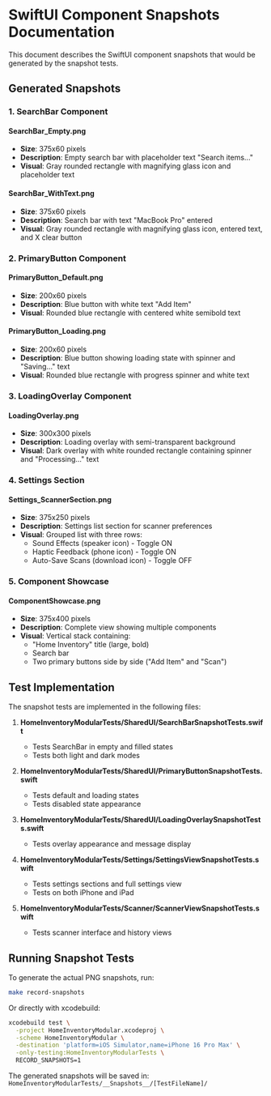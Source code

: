 # SwiftUI Component Snapshots Documentation

This document describes the SwiftUI component snapshots that would be generated by the snapshot tests.

## Generated Snapshots

### 1. SearchBar Component

#### SearchBar_Empty.png
- **Size**: 375x60 pixels
- **Description**: Empty search bar with placeholder text "Search items..."
- **Visual**: Gray rounded rectangle with magnifying glass icon and placeholder text

#### SearchBar_WithText.png  
- **Size**: 375x60 pixels
- **Description**: Search bar with text "MacBook Pro" entered
- **Visual**: Gray rounded rectangle with magnifying glass icon, entered text, and X clear button

### 2. PrimaryButton Component

#### PrimaryButton_Default.png
- **Size**: 200x60 pixels  
- **Description**: Blue button with white text "Add Item"
- **Visual**: Rounded blue rectangle with centered white semibold text

#### PrimaryButton_Loading.png
- **Size**: 200x60 pixels
- **Description**: Blue button showing loading state with spinner and "Saving..." text
- **Visual**: Rounded blue rectangle with progress spinner and white text

### 3. LoadingOverlay Component

#### LoadingOverlay.png
- **Size**: 300x300 pixels
- **Description**: Loading overlay with semi-transparent background
- **Visual**: Dark overlay with white rounded rectangle containing spinner and "Processing..." text

### 4. Settings Section

#### Settings_ScannerSection.png
- **Size**: 375x250 pixels
- **Description**: Settings list section for scanner preferences
- **Visual**: Grouped list with three rows:
  - Sound Effects (speaker icon) - Toggle ON
  - Haptic Feedback (phone icon) - Toggle ON  
  - Auto-Save Scans (download icon) - Toggle OFF

### 5. Component Showcase

#### ComponentShowcase.png
- **Size**: 375x400 pixels
- **Description**: Complete view showing multiple components
- **Visual**: Vertical stack containing:
  - "Home Inventory" title (large, bold)
  - Search bar
  - Two primary buttons side by side ("Add Item" and "Scan")

## Test Implementation

The snapshot tests are implemented in the following files:

1. **HomeInventoryModularTests/SharedUI/SearchBarSnapshotTests.swift**
   - Tests SearchBar in empty and filled states
   - Tests both light and dark modes

2. **HomeInventoryModularTests/SharedUI/PrimaryButtonSnapshotTests.swift**
   - Tests default and loading states
   - Tests disabled state appearance

3. **HomeInventoryModularTests/SharedUI/LoadingOverlaySnapshotTests.swift**
   - Tests overlay appearance and message display

4. **HomeInventoryModularTests/Settings/SettingsViewSnapshotTests.swift**
   - Tests settings sections and full settings view
   - Tests on both iPhone and iPad

5. **HomeInventoryModularTests/Scanner/ScannerViewSnapshotTests.swift**
   - Tests scanner interface and history views

## Running Snapshot Tests

To generate the actual PNG snapshots, run:

```bash
make record-snapshots
```

Or directly with xcodebuild:

```bash
xcodebuild test \
  -project HomeInventoryModular.xcodeproj \
  -scheme HomeInventoryModular \
  -destination 'platform=iOS Simulator,name=iPhone 16 Pro Max' \
  -only-testing:HomeInventoryModularTests \
  RECORD_SNAPSHOTS=1
```

The generated snapshots will be saved in:
`HomeInventoryModularTests/__Snapshots__/[TestFileName]/`
